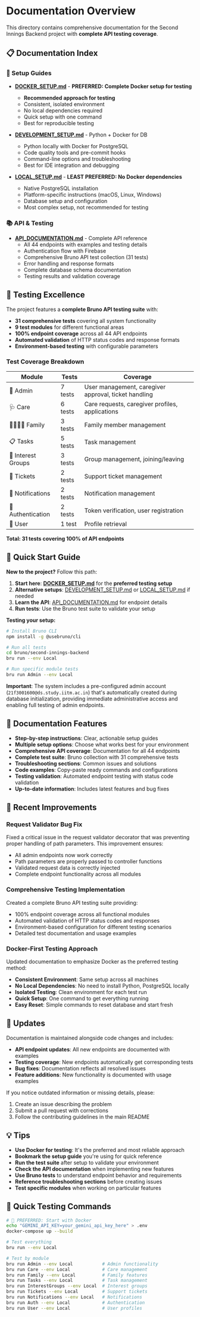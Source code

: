 # Documentation Overview

This directory contains comprehensive documentation for the Second Innings Backend project with **complete API testing coverage**.

## 📋 Documentation Index

### 🚀 Setup Guides

- **[DOCKER_SETUP.md](DOCKER_SETUP.md)** - **PREFERRED: Complete Docker setup for testing**
  - **Recommended approach for testing**
  - Consistent, isolated environment
  - No local dependencies required
  - Quick setup with one command
  - Best for reproducible testing

- **[DEVELOPMENT_SETUP.md](DEVELOPMENT_SETUP.md)** - Python + Docker for DB
  - Python locally with Docker for PostgreSQL
  - Code quality tools and pre-commit hooks
  - Command-line options and troubleshooting
  - Best for IDE integration and debugging

- **[LOCAL_SETUP.md](LOCAL_SETUP.md)** - **LEAST PREFERRED: No Docker dependencies**
  - Native PostgreSQL installation
  - Platform-specific instructions (macOS, Linux, Windows)
  - Database setup and configuration
  - Most complex setup, not recommended for testing

### 📚 API & Testing

- **[API_DOCUMENTATION.md](API_DOCUMENTATION.md)** - Complete API reference
  - All 44 endpoints with examples and testing details
  - Authentication flow with Firebase
  - Comprehensive Bruno API test collection (31 tests)
  - Error handling and response formats
  - Complete database schema documentation
  - Testing results and validation coverage

## 🧪 Testing Excellence

The project features a **complete Bruno API testing suite** with:

- **31 comprehensive tests** covering all system functionality
- **9 test modules** for different functional areas
- **100% endpoint coverage** across all 44 API endpoints
- **Automated validation** of HTTP status codes and response formats
- **Environment-based testing** with configurable parameters

### Test Coverage Breakdown

| Module | Tests | Coverage |
|--------|-------|----------|
| 🏥 Admin | 7 tests | User management, caregiver approval, ticket handling |
| 🩺 Care | 6 tests | Care requests, caregiver profiles, applications |
| 👨‍👩‍👧‍👦 Family | 3 tests | Family member management |
| 📋 Tasks | 5 tests | Task management |
| 🎯 Interest Groups | 3 tests | Group management, joining/leaving |
| 🎫 Tickets | 2 tests | Support ticket management |
| 🔔 Notifications | 2 tests | Notification management |
| 🔐 Authentication | 2 tests | Token verification, user registration |
| 👤 User | 1 test | Profile retrieval |

**Total: 31 tests covering 100% of API endpoints**

## 🎯 Quick Start Guide

**New to the project?** Follow this path:

1. **Start here**: **[DOCKER_SETUP.md](DOCKER_SETUP.md)** for the **preferred testing setup**
2. **Alternative setups**: [DEVELOPMENT_SETUP.md](DEVELOPMENT_SETUP.md) or [LOCAL_SETUP.md](LOCAL_SETUP.md) if needed
3. **Learn the API**: [API_DOCUMENTATION.md](API_DOCUMENTATION.md) for endpoint details
4. **Run tests**: Use the Bruno test suite to validate your setup

**Testing your setup:**
```bash
# Install Bruno CLI
npm install -g @usebruno/cli

# Run all tests
cd bruno/second-innings-backend
bru run --env Local

# Run specific module tests
bru run Admin --env Local
```

**Important**: The system includes a pre-configured admin account (`21f3001600@ds.study.iitm.ac.in`) that's automatically created during database initialization, providing immediate administrative access and enabling full testing of admin endpoints.

## 📖 Documentation Features

- **Step-by-step instructions**: Clear, actionable setup guides
- **Multiple setup options**: Choose what works best for your environment
- **Comprehensive API coverage**: Documentation for all 44 endpoints
- **Complete test suite**: Bruno collection with 31 comprehensive tests
- **Troubleshooting sections**: Common issues and solutions
- **Code examples**: Copy-paste ready commands and configurations
- **Testing validation**: Automated endpoint testing with status code validation
- **Up-to-date information**: Includes latest features and bug fixes

## 🔧 Recent Improvements

### Request Validator Bug Fix
Fixed a critical issue in the request validator decorator that was preventing proper handling of path parameters. This improvement ensures:
- All admin endpoints now work correctly
- Path parameters are properly passed to controller functions
- Validated request data is correctly injected
- Complete endpoint functionality across all modules

### Comprehensive Testing Implementation
Created a complete Bruno API testing suite providing:
- 100% endpoint coverage across all functional modules
- Automated validation of HTTP status codes and responses
- Environment-based configuration for different testing scenarios
- Detailed test documentation and usage examples

### Docker-First Testing Approach
Updated documentation to emphasize Docker as the preferred testing method:
- **Consistent Environment**: Same setup across all machines
- **No Local Dependencies**: No need to install Python, PostgreSQL locally
- **Isolated Testing**: Clean environment for each test run
- **Quick Setup**: One command to get everything running
- **Easy Reset**: Simple commands to reset database and start fresh

## 🔄 Updates

Documentation is maintained alongside code changes and includes:

- **API endpoint updates**: All new endpoints are documented with examples
- **Testing coverage**: New endpoints automatically get corresponding tests
- **Bug fixes**: Documentation reflects all resolved issues
- **Feature additions**: New functionality is documented with usage examples

If you notice outdated information or missing details, please:

1. Create an issue describing the problem
2. Submit a pull request with corrections
3. Follow the contributing guidelines in the main README

## 💡 Tips

- **Use Docker for testing**: It's the preferred and most reliable approach
- **Bookmark the setup guide** you're using for quick reference
- **Run the test suite** after setup to validate your environment
- **Check the API documentation** when implementing new features
- **Use Bruno tests** to understand endpoint behavior and requirements
- **Reference troubleshooting sections** before creating issues
- **Test specific modules** when working on particular features

## 🚀 Quick Testing Commands

```bash
# 🐳 PREFERRED: Start with Docker
echo "GEMINI_API_KEY=your_gemini_api_key_here" > .env
docker-compose up --build

# Test everything
bru run --env Local

# Test by module
bru run Admin --env Local           # Admin functionality
bru run Care --env Local            # Care management
bru run Family --env Local          # Family features
bru run Tasks --env Local           # Task management
bru run InterestGroups --env Local  # Interest groups
bru run Tickets --env Local         # Support tickets
bru run Notifications --env Local   # Notifications
bru run Auth --env Local            # Authentication
bru run User --env Local            # User profiles
```
